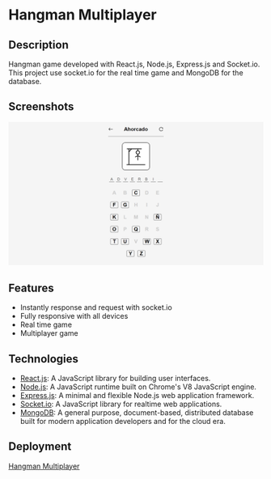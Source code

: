 # Hangman Multiplayer

## Description

Hangman game developed with React.js, Node.js, Express.js and Socket.io. This project use socket.io for the real time game and MongoDB for the database.

## Screenshots

![Hangman Multiplayer](./public/ahorcado.png)

## Features

-   Instantly response and request with socket.io
-   Fully responsive with all devices
-   Real time game
-   Multiplayer game

## Technologies

-   [React.js](https://reactjs.org/): A JavaScript library for building user interfaces.
-   [Node.js](https://nodejs.org/en/): A JavaScript runtime built on Chrome's V8 JavaScript engine.
-   [Express.js](https://expressjs.com/): A minimal and flexible Node.js web application framework.
-   [Socket.io](https://socket.io/): A JavaScript library for realtime web applications.
-   [MongoDB](https://www.mongodb.com/): A general purpose, document-based, distributed database built for modern application developers and for the cloud era.

## Deployment

[Hangman Multiplayer](https://ahorcado.pages.dev/)
